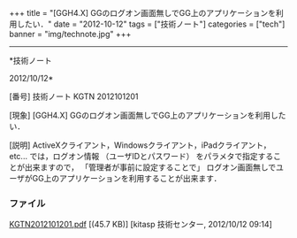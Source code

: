 ﻿+++
title = "[GGH4.X] GGのログオン画面無しでGG上のアプリケーションを利用したい．"
date = "2012-10-12"
tags = ["技術ノート"]
categories = ["tech"]
banner = "img/technote.jpg"
+++

-----------------------------------------------------------------------------------------------------------------------------

*技術ノート

2012/10/12*


[番号]
技術ノート KGTN 2012101201

[現象]
[GGH4.X] GGのログオン画面無しでGG上のアプリケーションを利用したい．

[説明]
ActiveXクライアント，Windowsクライアント，iPadクライアント，etc...
では，ログオン情報 （ユーザIDとパスワード）
をパラメタで指定することが出来ますので，
「管理者が事前に設定することで」
ログオン画面無しでユーザがGG上のアプリケーションを利用することが出来ます．


### ファイル

 
 


[KGTN2012101201.pdf](http://techreport.kitasp.net/attachments/download/1031/KGTN2012101201.pdf)
 [(45.7 KB)] [kitasp 技術センター, 2012/10/12
09:14]


 


 

